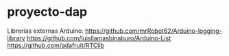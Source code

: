 # proyecto-dap

Librerías externas Arduino:
https://github.com/mrRobot62/Arduino-logging-library
https://github.com/luisllamasbinaburo/Arduino-List
https://github.com/adafruit/RTClib
